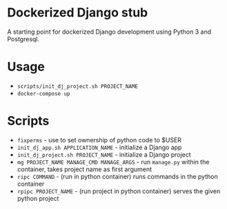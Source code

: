 # Dockerized Django stub
A starting point for dockerized Django development using Python 3 and Postgresql.

# Usage
- <code>scripts/init_dj_project.sh PROJECT_NAME</code>
- <code>docker-compose up</code>

# Scripts
- <code>fixperms</code> - use to set ownership of python code to $USER
- <code>init_dj_app.sh APPLICATION_NAME</code> - initialize a Django app
- <code>init_dj_project.sh PROJECT_NAME</code> - initialize a Django project
- <code>mg PROJECT_NAME MANAGE_CMD MANAGE_ARGS</code> - run <code>manage.py</code> within the container, takes project name as first argument
- <code>ripc COMMAND</code> - (run in python container) runs commands in the python container
- <code>rpipc PROJECT_NAME</code> - (run project in python container) serves the given python project
